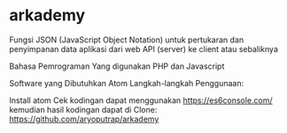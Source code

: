 # arkademy
Fungsi JSON (JavaScript Object Notation) untuk pertukaran dan penyimpanan data aplikasi dari web API (server) ke client atau sebaliknya

Bahasa Pemrograman Yang digunakan PHP dan Javascript

Software yang Dibutuhkan
Atom 
Langkah-langkah Penggunaan:

Install atom
Cek kodingan dapat menggunakan https://es6console.com/ 
kemudian hasil kodingan
dapat di Clone: https://github.com/aryoputrap/arkademy
